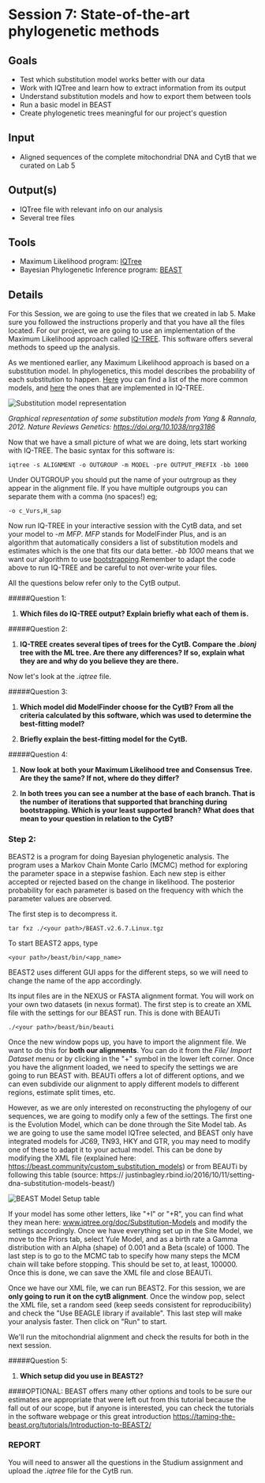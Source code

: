 # Session 7: State-of-the-art phylogenetic methods

## Goals 
+ Test which substitution model works better with our data
+ Work with IQTree and learn how to extract information from its output
+ Understand substitution models and how to export them between tools
+ Run a basic model in BEAST
+ Create phylogenetic trees meaningful for our project's question

## Input
+ Aligned sequences of the complete mitochondrial DNA and CytB that we curated on Lab 5

## Output(s)
+ IQTree file with relevant info on our analysis
+ Several tree files 

## Tools
+ Maximum Likelihood  program: [IQTree](http://www.iqtree.org/)
+ Bayesian Phylogenetic Inference program: [BEAST](https://www.beast2.org/)

## Details

For this Session, we are going to use the files that we created in lab 5. Make sure you followed the instructions properly and that you have all the files located. 
For our project, we are going to use an implementation of the Maximum Likelihood approach called [IQ-TREE](http://www.iqtree.org/doc/Tutorial#first-running-example). This software offers several methods to speed up the analysis. 

As we mentioned earlier, any Maximum Likelihood approach is based on a substitution model. In phylogenetics, this model describes the probability of each substitution to happen. [Here](http://evomics.org/resources/substitution-models/nucleotide-substitution-models/) you can find a list of the more common models, and [here](http://www.iqtree.org/doc/Substitution-Models) the ones that are implemented in IQ-TREE. 

![Substitution model representation](https://media.springernature.com/full/springer-static/image/art%3A10.1038%2Fnrg3186/MediaObjects/41576_2012_Article_BFnrg3186_Fig1_HTML.jpg?as=webp)


*Graphical representation of some substitution models from Yang & Rannala, 2012. Nature Reviews Genetics: https://doi.org/10.1038/nrg3186*

Now that we have a small picture of what we are doing, lets start working with IQ-TREE. The basic syntax for this software is:

```
iqtree -s ALIGNMENT -o OUTGROUP -m MODEL -pre OUTPUT_PREFIX -bb 1000
```

Under OUTGROUP you should put the name of your outrgroup as they appear in the alignment file. If you have multiple outgroups you can separate them with a comma (no spaces!) eg;

```
-o c_Vurs,H_sap
```

Now run IQ-TREE in your interactive session with the CytB data, and set your model to *-m MFP*. *MFP* stands for ModelFinder Plus, and is an algorithm that automatically considers a list of substitution models and estimates which is the one that fits our data better. *-bb 1000* means that we want our algorithm to use [bootstrapping](https://en.wikipedia.org/wiki/Bootstrapping_(statistics)).Remember to adapt the code above to run IQ-TREE  and be careful to not over-write your files. 

All the questions below refer only to the CytB output.

#####Question 1: 
1. **Which files do IQ-TREE output? Explain briefly what each of them is.** 

#####Question 2:
1. **IQ-TREE creates several tipes of trees for the CytB. Compare the *.bionj* tree with the ML tree. Are there any differences? If so, explain what they are and why do you believe they are there.**

Now let's look at the *.iqtree* file. 

#####Question 3:
1. **Which model did ModelFinder choose for the CytB? From all the criteria calculated by this software, which was used to determine the best-fitting model?**

2. **Briefly explain the best-fitting model for the CytB.**

#####Question 4:
1. **Now look at both your Maximum Likelihood tree and Consensus Tree. Are they the same? If not, where do they differ?**

2. **In both trees you can see a number at the base of each branch. That is the number of iterations that supported that branching during bootstrapping. Which is your least supported branch? What does that mean to your question in relation to the CytB?**


### Step 2:
BEAST2 is a program for doing Bayesian phylogenetic analysis. The program uses a Markov Chain Monte Carlo (MCMC) method for exploring the parameter space in a stepwise fashion. Each new step is either accepted or rejected based on the change in likelihood. The posterior probability for each parameter is based on the frequency with which the parameter values are observed.

The first step is to decompress it.

`tar fxz ./<your path>/BEAST.v2.6.7.Linux.tgz`

To start BEAST2 apps, type

`<your path>/beast/bin/<app_name>`

BEAST2 uses different GUI apps for the different steps, so we will need to change
the name of the app accordingly.


Its input files are in the NEXUS or FASTA alignment format. You will work on your own two datasets (in nexus format). The first step is to create an XML file with the settings for our BEAST run. This is done with BEAUTi

`./<your path>/beast/bin/beauti`

Once the new window pops up, you have to import the alignment file. We want to do this for **both our alignments**. You can do it from the *File/ Import Dataset* menu or by clicking in the "+" symbol in the lower left corner.
Once you have the alignment loaded, we need to specify the settings we are going to run BEAST with. BEAUTi offers a lot of different options, and we can even subdivide our alignment to apply different models to different regions, estimate split times, etc.

However, as we are only interested on reconstructing the phylogeny of our sequences, we are going to modify only a few of the settings.
The first one is the Evolution Model, which can be done through the Site Model tab. As we are going to use the same model IQTree selected, and BEAST only have integrated models for JC69, TN93, HKY and GTR, you may need to modify one of these to adapt it to your actual model. This can be done by modifying the XML file (explained here: https://beast.community/custom_substitution_models) or from BEAUTi by following this table (source: https:// justinbagley.rbind.io/2016/10/11/setting-dna-substitution-models-beast/)

![BEAST Model Setup table](./Figures/BEAST2-model-setup.png)

If your model has some other letters, like "+I" or "+R", you can find what they mean here: www.iqtree.org/doc/Substitution-Models and modify the settings accordingly.
Once we have everything set up in the Site Model, we move to the Priors tab, select Yule Model, and as a birth rate a Gamma distribution with an Alpha (shape) of 0.001 and a Beta (scale) of 1000.
The last step is to go to the MCMC tab to specify how many steps the MCM chain will take before stopping. This should be set to, at least, 100000.
Once this is done, we can save the XML file and close BEAUTi.

Once we have our XML file, we can run BEAST2. For this session, we are **only going to run it on the cytB alignment**. Once the window pop, select the XML file, set a
random seed (keep seeds consistent for reproducibility) and check the "Use BEAGLE library if
available". This last step will make your analysis faster.
Then click on "Run" to start.

We'll run the mitochondrial alignment and check the results for both in the next session. 

#####Question 5: 
1. **Which setup did you use in BEAST2?** 


####OPTIONAL:
BEAST offers many other options and tools to be sure our estimates are appropriate that were left out from this tutorial because the fall out of our scope, but if anyone is interested, you can check the tutorials in the software webpage or this great introduction https://taming-the-beast.org/tutorials/Introduction-to-BEAST2/



### REPORT

You will need to answer all the questions in the Studium assignment and upload the *.iqtree* file for the CytB run. 

